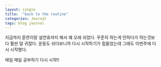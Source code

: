 ```yaml
---
layout: single
title:  "back to the routine"
categories: Journal
tags: blog journal
---
```


지금까지 훈련이랑 설연휴까지 해서 꽤 오래 쉬었다. 꾸준히 하는게 안하다가 하는것보다 훨씬 덜 귀찮다. 운동도 쉬다보니까 다시 시작하기가 힘들었는데 그래도 이번주에 다시 시작했다.

매일 매일 공부하기 다시 시작!!
